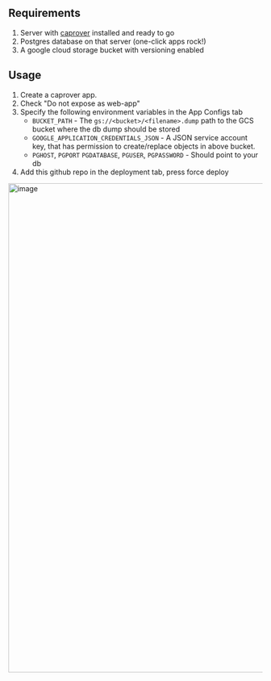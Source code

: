 ## Requirements

1. Server with [caprover](https://caprover.com/) installed and ready to go
2. Postgres database on that server (one-click apps rock!)
3. A google cloud storage bucket with versioning enabled

## Usage

1. Create a caprover app. 
2. Check "Do not expose as web-app"
3. Specify the following environment variables in the App Configs tab
    - `BUCKET_PATH` - The `gs://<bucket>/<filename>.dump` path to the GCS bucket where the db dump should be stored
    - `GOOGLE_APPLICATION_CREDENTIALS_JSON` - A JSON service account key, that has permission to create/replace objects in above bucket.
    - `PGHOST`, `PGPORT` `PGDATABASE`, `PGUSER`, `PGPASSWORD` - Should point to your db
4. Add this github repo in the deployment tab, press force deploy

<img width="970" alt="image" src="https://github.com/GooeyAI/caprover-postgres-backup/assets/19492893/8522f64a-bd03-44da-bed0-5fb7099122ad">

